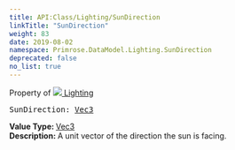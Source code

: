 ```yaml
---
title: API:Class/Lighting/SunDirection
linkTitle: "SunDirection"
weight: 83
date: 2019-08-02
namespace: Primrose.DataModel.Lighting.SunDirection
deprecated: false
no_list: true
---
```

Property of <a href="/docs/api-reference/Class/Lighting"><img src="/icons/silk/lightbulb.png"/>&nbsp;Lighting</a>
<pre class="method-declaration">
SunDirection: <a class="type" href="/docs/api-reference/DataType/Vec3">Vec3</a></pre>
<b>Value Type: </b>
<a class="type" href="/docs/api-reference/DataType/Vec3">Vec3</a>
<br/>
<b>Description: </b>
A unit vector of the direction the sun is facing.

